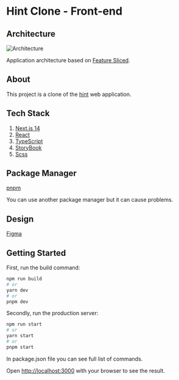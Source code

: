 # Hint Clone - Front-end

## Architecture

![Architecture](https://feature-sliced.design/img/brand/logo-primary.png)

Application architecture based on [Feature Sliced](https://feature-sliced.design).

## About

This project is a clone of the [hint](https://intro.hint.app/palmistry/welcome) web application.

## Tech Stack

1. [Next.js 14](https://nextjs.org/)
2. [React](https://reactjs.org/)
3. [TypeScript](https://www.typescriptlang.org/)
4. [StoryBook](https://storybook.js.org/docs/get-started/install)
5. [Scss](https://sass-lang.com)

## Package Manager

[pnpm](https://pnpm.io/motivation)

You can use another package manager but it can cause problems.

## Design

[Figma](https://www.figma.com/file/kHot7M6xfK3fVgWYl2cRaS/Untitled?type=design&node-id=4%3A511&mode=design&t=yMN8YqTgPl28y0pN-1)

## Getting Started

First, run the build command:

```bash
npm run build
# or
yarn dev
# or
pnpm dev
```

Secondly, run the production server:

```bash
npm run start
# or
yarn start
# or
pnpm start
```

In package.json file you can see full list of commands.

Open [http://localhost:3000](http://localhost:3000) with your browser to see the result.
